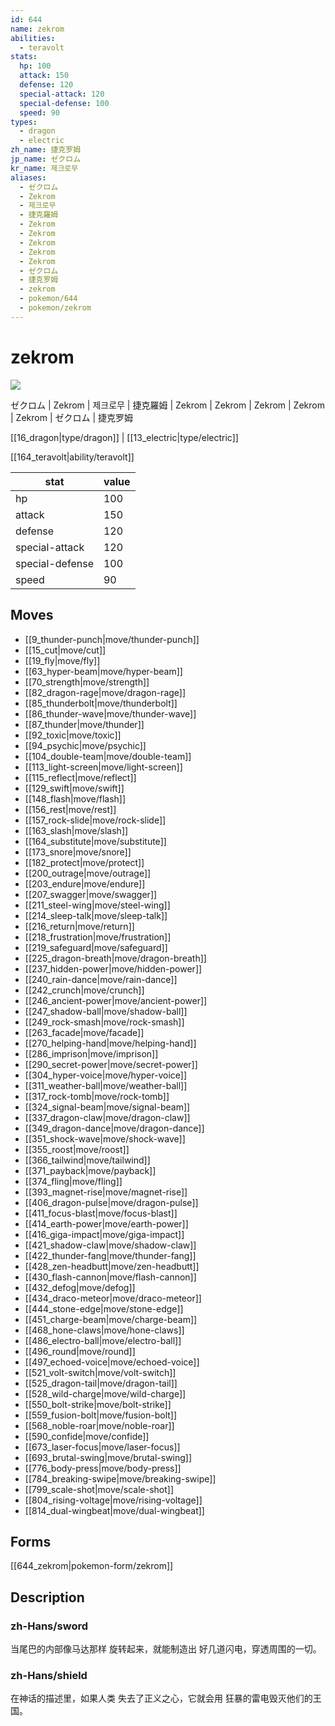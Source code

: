 ```yaml
---
id: 644
name: zekrom
abilities:
  - teravolt
stats:
  hp: 100
  attack: 150
  defense: 120
  special-attack: 120
  special-defense: 100
  speed: 90
types:
  - dragon
  - electric
zh_name: 捷克罗姆
jp_name: ゼクロム
kr_name: 제크로무
aliases:
  - ゼクロム
  - Zekrom
  - 제크로무
  - 捷克羅姆
  - Zekrom
  - Zekrom
  - Zekrom
  - Zekrom
  - Zekrom
  - ゼクロム
  - 捷克罗姆
  - zekrom
  - pokemon/644
  - pokemon/zekrom
---
```

# zekrom

![](https://raw.githubusercontent.com/PokeAPI/sprites/master/sprites/pokemon/644.png)

ゼクロム | Zekrom | 제크로무 | 捷克羅姆 | Zekrom | Zekrom | Zekrom | Zekrom | Zekrom | ゼクロム | 捷克罗姆

[[16_dragon|type/dragon]] | [[13_electric|type/electric]]

[[164_teravolt|ability/teravolt]]

|stat|value|
|---|---|
|hp|100|
|attack|150|
|defense|120|
|special-attack|120|
|special-defense|100|
|speed|90|


## Moves

- [[9_thunder-punch|move/thunder-punch]]
- [[15_cut|move/cut]]
- [[19_fly|move/fly]]
- [[63_hyper-beam|move/hyper-beam]]
- [[70_strength|move/strength]]
- [[82_dragon-rage|move/dragon-rage]]
- [[85_thunderbolt|move/thunderbolt]]
- [[86_thunder-wave|move/thunder-wave]]
- [[87_thunder|move/thunder]]
- [[92_toxic|move/toxic]]
- [[94_psychic|move/psychic]]
- [[104_double-team|move/double-team]]
- [[113_light-screen|move/light-screen]]
- [[115_reflect|move/reflect]]
- [[129_swift|move/swift]]
- [[148_flash|move/flash]]
- [[156_rest|move/rest]]
- [[157_rock-slide|move/rock-slide]]
- [[163_slash|move/slash]]
- [[164_substitute|move/substitute]]
- [[173_snore|move/snore]]
- [[182_protect|move/protect]]
- [[200_outrage|move/outrage]]
- [[203_endure|move/endure]]
- [[207_swagger|move/swagger]]
- [[211_steel-wing|move/steel-wing]]
- [[214_sleep-talk|move/sleep-talk]]
- [[216_return|move/return]]
- [[218_frustration|move/frustration]]
- [[219_safeguard|move/safeguard]]
- [[225_dragon-breath|move/dragon-breath]]
- [[237_hidden-power|move/hidden-power]]
- [[240_rain-dance|move/rain-dance]]
- [[242_crunch|move/crunch]]
- [[246_ancient-power|move/ancient-power]]
- [[247_shadow-ball|move/shadow-ball]]
- [[249_rock-smash|move/rock-smash]]
- [[263_facade|move/facade]]
- [[270_helping-hand|move/helping-hand]]
- [[286_imprison|move/imprison]]
- [[290_secret-power|move/secret-power]]
- [[304_hyper-voice|move/hyper-voice]]
- [[311_weather-ball|move/weather-ball]]
- [[317_rock-tomb|move/rock-tomb]]
- [[324_signal-beam|move/signal-beam]]
- [[337_dragon-claw|move/dragon-claw]]
- [[349_dragon-dance|move/dragon-dance]]
- [[351_shock-wave|move/shock-wave]]
- [[355_roost|move/roost]]
- [[366_tailwind|move/tailwind]]
- [[371_payback|move/payback]]
- [[374_fling|move/fling]]
- [[393_magnet-rise|move/magnet-rise]]
- [[406_dragon-pulse|move/dragon-pulse]]
- [[411_focus-blast|move/focus-blast]]
- [[414_earth-power|move/earth-power]]
- [[416_giga-impact|move/giga-impact]]
- [[421_shadow-claw|move/shadow-claw]]
- [[422_thunder-fang|move/thunder-fang]]
- [[428_zen-headbutt|move/zen-headbutt]]
- [[430_flash-cannon|move/flash-cannon]]
- [[432_defog|move/defog]]
- [[434_draco-meteor|move/draco-meteor]]
- [[444_stone-edge|move/stone-edge]]
- [[451_charge-beam|move/charge-beam]]
- [[468_hone-claws|move/hone-claws]]
- [[486_electro-ball|move/electro-ball]]
- [[496_round|move/round]]
- [[497_echoed-voice|move/echoed-voice]]
- [[521_volt-switch|move/volt-switch]]
- [[525_dragon-tail|move/dragon-tail]]
- [[528_wild-charge|move/wild-charge]]
- [[550_bolt-strike|move/bolt-strike]]
- [[559_fusion-bolt|move/fusion-bolt]]
- [[568_noble-roar|move/noble-roar]]
- [[590_confide|move/confide]]
- [[673_laser-focus|move/laser-focus]]
- [[693_brutal-swing|move/brutal-swing]]
- [[776_body-press|move/body-press]]
- [[784_breaking-swipe|move/breaking-swipe]]
- [[799_scale-shot|move/scale-shot]]
- [[804_rising-voltage|move/rising-voltage]]
- [[814_dual-wingbeat|move/dual-wingbeat]]

## Forms



[[644_zekrom|pokemon-form/zekrom]]

## Description

### zh-Hans/sword

当尾巴的内部像马达那样
旋转起来，就能制造出
好几道闪电，穿透周围的一切。

### zh-Hans/shield

在神话的描述里，如果人类
失去了正义之心，它就会用
狂暴的雷电毁灭他们的王国。

